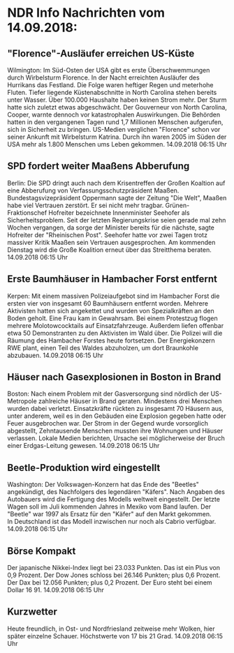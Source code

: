 # NDR Info Nachrichten vom 14.09.2018:


## "Florence"-Ausläufer erreichen US-Küste
Wilmington: Im Süd-Osten der USA gibt es erste Überschwemmungen durch Wirbelsturm Florence. In der Nacht erreichten Ausläufer des Hurrikans das Festland. Die Folge waren heftiger Regen und meterhohe Fluten. Tiefer liegende Küstenabschnitte in North Carolina stehen bereits unter Wasser. Über 100.000 Haushalte haben keinen Strom mehr. Der Sturm hatte sich zuletzt etwas abgeschwächt. Der Gouverneur von North Carolina, Cooper, warnte dennoch vor katastrophalen Auswirkungen. Die Behörden hatten in den vergangenen Tagen rund 1,7 Millionen Menschen aufgerufen, sich in Sicherheit zu bringen. US-Medien verglichen "Florence" schon vor seiner Ankunft mit Wirbelsturm Katrina. Durch ihn waren 2005 im Süden der USA mehr als 1.800 Menschen ums Leben gekommen. 14.09.2018 06:15 Uhr 

## SPD fordert weiter Maaßens Abberufung
Berlin: Die SPD dringt auch nach dem Krisentreffen der Großen Koaltion auf eine Abberufung von Verfassungsschutzpräsident Maaßen. Bundestagsvizepräsident Oppermann sagte der Zeitung "Die Welt", Maaßen habe viel Vertrauen zerstört. Er sei nicht mehr tragbar. Grünen-Fraktionschef Hofreiter bezeichnete Innenminister Seehofer als Sicherheitsproblem. Seit der letzten Regierungskrise seien gerade mal zehn Wochen vergangen, da sorge der Minister bereits für die nächste, sagte Hofreiter der "Rheinischen Post". Seehofer hatte vor zwei Tagen trotz massiver Kritik Maaßen sein Vertrauen ausgesprochen. Am kommenden Dienstag wird die Große Koalition erneut über das Streitthema beraten. 14.09.2018 06:15 Uhr 

## Erste Baumhäuser in Hambacher Forst entfernt
Kerpen: Mit einem massiven Polizeiaufgebot sind im Hambacher Forst die ersten vier von insgesamt 60 Baumhäusern entfernt worden. Mehrere Aktivisten hatten sich angekettet und wurden von Spezialkräften an den Boden geholt. Eine Frau kam in Gewahrsam. Bei einem Protestzug flogen mehrere Molotowcocktails auf Einsatzfahrzeuge. Außerdem liefen offenbar etwa 50 Demonstranten zu den Aktivisten im Wald über. Die Polizei will die Räumung des Hambacher Forstes heute fortsetzen. Der Energiekonzern RWE plant, einen Teil des Waldes abzuholzen, um dort Braunkohle abzubauen. 14.09.2018 06:15 Uhr 

## Häuser nach Gasexplosionen in Boston in Brand
Boston: Nach einem Problem mit der Gasversorgung sind nördlich der US-Metropole zahlreiche Häuser in Brand geraten. Mindestens drei Menschen wurden dabei verletzt. Einsatzkräfte rückten zu insgesamt 70 Häusern aus, unter anderem, weil es in den Gebäuden eine Explosion gegeben hatte oder Feuer ausgebrochen war. Der Strom in der Gegend wurde vorsorglich abgestellt, Zehntausende Menschen mussten ihre Wohnungen und Häuser verlassen. Lokale Medien berichten, Ursache sei möglicherweise der Bruch einer Erdgas-Leitung gewesen. 14.09.2018 06:15 Uhr 

## Beetle-Produktion wird eingestellt
Washington: Der Volkswagen-Konzern hat das Ende des "Beetles" angekündigt, des Nachfolgers des legendären "Käfers". Nach Angaben des Autobauers wird die Fertigung des Modells weltweit eingestellt. Der letzte Wagen soll im Juli kommenden Jahres in Mexiko vom Band laufen. Der "Beetle" war 1997 als Ersatz für den "Käfer" auf den Markt gekommen. In Deutschland ist das Modell inzwischen nur noch als Cabrio verfügbar. 14.09.2018 06:15 Uhr 

## Börse Kompakt
Der japanische Nikkei-Index liegt bei 23.033  Punkten. Das ist ein Plus von 0,9 Prozent. Der Dow Jones schloss bei 26.146 Punkten; plus 0,6 Prozent. Der Dax bei 12.056 Punkten; plus 0,2 Prozent. Der Euro steht bei einem Dollar 16 91. 14.09.2018 06:15 Uhr 

## Kurzwetter
Heute freundlich, in Ost- und Nordfriesland zeitweise mehr Wolken, hier später einzelne Schauer. Höchstwerte von 17 bis 21 Grad. 14.09.2018 06:15 Uhr 
